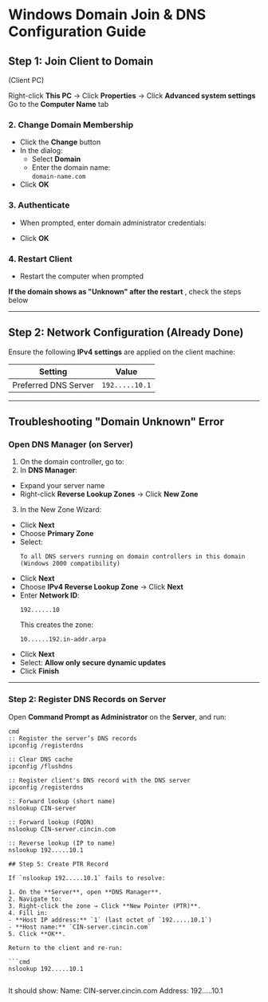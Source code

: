# Windows Domain Join & DNS Configuration Guide

## Step 1: Join Client to Domain
(Client PC)

  Right-click **This PC** → Click **Properties** → Click **Advanced system settings**
  Go to the **Computer Name** tab

### 2. Change Domain Membership
- Click the **Change** button
- In the dialog:
  - Select **Domain**
  - Enter the domain name:  
    `domain-name.com`
- Click **OK**

### 3. Authenticate
- When prompted, enter domain administrator credentials:


- Click **OK**

### 4. Restart Client
- Restart the computer when prompted

**If the domain shows as "Unknown" after the restart** , check the steps below

---

##   Step 2: Network Configuration (Already Done)

Ensure the following **IPv4 settings** are applied on the client machine:

| Setting               | Value              |
|----------------------|--------------------|
| Preferred DNS Server | `192.....10.1`     |

---

## Troubleshooting "Domain Unknown" Error
 ### Open DNS Manager (on Server)

1. On the domain controller, go to:
2. In **DNS Manager**:
- Expand your server name
- Right-click **Reverse Lookup Zones** → Click **New Zone**

3. In the New Zone Wizard:
- Click **Next**
- Choose **Primary Zone**
- Select:
  ```
  To all DNS servers running on domain controllers in this domain (Windows 2000 compatibility)
  ```
- Click **Next**
- Choose **IPv4 Reverse Lookup Zone** → Click **Next**
- Enter **Network ID**:
  ```
  192......10
  ```
  This creates the zone:
  ```
  10......192.in-addr.arpa
  ```
- Click **Next**
- Select: **Allow only secure dynamic updates**
- Click **Finish**

---

### Step 2: Register DNS Records on Server

Open **Command Prompt as Administrator** on the **Server**, and run:

```
cmd
:: Register the server’s DNS records
ipconfig /registerdns

:: Clear DNS cache
ipconfig /flushdns

:: Register client's DNS record with the DNS server
ipconfig /registerdns

:: Forward lookup (short name)
nslookup CIN-server

:: Forward lookup (FQDN)
nslookup CIN-server.cincin.com

:: Reverse lookup (IP to name)
nslookup 192.....10.1

## Step 5: Create PTR Record 

If `nslookup 192.....10.1` fails to resolve:

1. On the **Server**, open **DNS Manager**.
2. Navigate to:
3. Right-click the zone → Click **New Pointer (PTR)**.
4. Fill in:
- **Host IP address:** `1` (last octet of `192.....10.1`)
- **Host name:** `CIN-server.cincin.com`
5. Click **OK**.

Return to the client and re-run:

```cmd
nslookup 192.....10.1


```
It should show:
Name: CIN-server.cincin.com
Address: 192.....10.1
